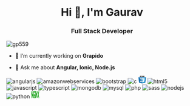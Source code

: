 <h1 align="center">Hi 👋, I'm Gaurav</h1>
<h3 align="center">Full Stack Developer</h3>
<p align="left"> <img src="https://komarev.com/ghpvc/?username=gp559" alt="gp559" /> </p>

- 🔭 I’m currently working on **Grapido**

- 💬 Ask me about **Angular, Ionic, Node.js**

<p align="left"><img src="https://raw.githubusercontent.com/gilbarbara/logos/804dc257b59e144eaca5bc6ffd16949752c6f789/logos/angular.svg" alt="angularjs" width="20" height="20"/> <img src="https://raw.githubusercontent.com/gilbarbara/logos/804dc257b59e144eaca5bc6ffd16949752c6f789/logos/aws.svg" alt="amazonwebservices" width="20" height="20"/> <img src="https://konpa.github.io/devicon/devicon.git/icons/bootstrap/bootstrap-plain.svg" alt="bootstrap" width="20" height="20"/> <img src="https://konpa.github.io/devicon/devicon.git/icons/c/c-original.svg" alt="c" width="20" height="20"/> <img src="https://raw.githubusercontent.com/katopz/stack-logo/c7d638af976e535532a844cdb3e0563c1deadcba/css3.svg" alt="css3" width="20" height="20"/> <img src="https://konpa.github.io/devicon/devicon.git/icons/html5/html5-original-wordmark.svg" alt="html5" width="20" height="20"/> <img src="https://raw.githubusercontent.com/getoutreach/stacked/765ad15f5833ef349c9952a7853a47beb37682e8/svg_monospaced/javascript-type.svg" alt="javascript" width="20" height="20"/> <img src="https://konpa.github.io/devicon/devicon.git/icons/typescript/typescript-original.svg" alt="typescript" width="20" height="20"/> <img src="https://konpa.github.io/devicon/devicon.git/icons/mongodb/mongodb-original-wordmark.svg" alt="mongodb" width="20" height="20"/> <img src="https://konpa.github.io/devicon/devicon.git/icons/mysql/mysql-original-wordmark.svg" alt="mysql" width="20" height="20"/> <img src="https://konpa.github.io/devicon/devicon.git/icons/php/php-original.svg" alt="php" width="20" height="20"/> <img src="https://konpa.github.io/devicon/devicon.git/icons/sass/sass-original.svg" alt="sass" width="20" height="20"/> <img src="https://konpa.github.io/devicon/devicon.git/icons/nodejs/nodejs-original-wordmark.svg" alt="nodejs" width="20" height="20"/> <img src="https://konpa.github.io/devicon/devicon.git/icons/python/python-original-wordmark.svg" alt="python" width="20" height="20"/> <img src="https://raw.githubusercontent.com/katopz/stack-logo/c7d638af976e535532a844cdb3e0563c1deadcba/Nginx_logo.svg" alt="nginx" width="20" height="20"/></p>
<!--<p align="center"> <img src="https://github-readme-stats.vercel.app/api?username=&show_icons=true" alt="" /> </p>
